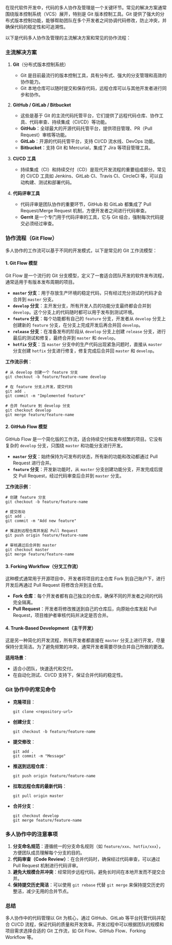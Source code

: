 在现代软件开发中，代码的多人协作及管理是一个关键环节。常见的解决方案通常围绕版本控制系统（VCS）展开，特别是 Git 版本控制工具。Git 提供了强大的分布式版本控制功能，能够帮助团队在多个开发者之间协调代码修改，防止冲突，并确保代码的稳定性和可追溯性。

以下是代码多人协作及管理的主流解决方案和常见的协作流程：

### 主流解决方案

1. **Git**（分布式版本控制系统）
   - Git 是目前最流行的版本控制工具，具有分布式、强大的分支管理和高效的协作能力。
   - Git 本地仓库可以随时提交和保存代码，远程仓库可以与其他开发者进行同步和协作。

2. **GitHub / GitLab / Bitbucket**
   - 这些是基于 Git 的主流代码托管平台，它们提供了远程代码仓库、协作工具、代码审查、持续集成（CI/CD）等功能。
   - **GitHub**：全球最大的开源代码托管平台，提供项目管理、PR（Pull Request）审核等功能。
   - **GitLab**：开源的代码托管平台，支持 CI/CD 流水线、DevOps 功能。
   - **Bitbucket**：支持 Git 和 Mercurial，集成了 Jira 等项目管理工具。

3. **CI/CD 工具**
   - 持续集成（CI）和持续交付（CD）是现代开发流程的重要组成部分。常见的 CI/CD 工具如 Jenkins、GitLab CI、Travis CI、CircleCI 等，可以自动构建、测试和部署代码。

4. **代码评审工具**
   - 代码评审是团队协作的重要环节，GitHub 和 GitLab 都集成了 Pull Request/Merge Request 机制，方便开发者之间进行代码审查。
   - **Gerrit** 是一个专门用于代码评审的工具，它与 Git 结合，强制每次代码提交必须经过审查。

### 协作流程（Git Flow）

多人协作的工作流可以基于不同的开发模式，以下是常见的 Git 工作流模型：

#### 1. **Git Flow 模型**
   Git Flow 是一个流行的 Git 分支模型，定义了一套适合团队开发的软件发布流程，通常适用于有版本发布周期的项目。

   - **`master` 分支**：用于存放生产环境的稳定代码，只有经过充分测试的代码才会合并到 `master` 分支。
   - **`develop` 分支**：主开发分支，所有开发人员的功能分支最终都会合并到 `develop`。这个分支上的代码随时都可以用于发布到测试环境。
   - **`feature` 分支**：每个功能都有自己的 `feature` 分支，开发者从 `develop` 分支上创建新的 `feature` 分支，在分支上完成开发后再合并回 `develop`。
   - **`release` 分支**：在准备发布的阶段从 `develop` 分支上创建 `release` 分支，进行最后的测试和修复，最终合并到 `master` 和 `develop`。
   - **`hotfix` 分支**：当 `master` 分支中的生产代码出现紧急问题时，直接从 `master` 分支创建 `hotfix` 分支进行修复，修复完成后合并回 `master` 和 `develop`。

   **工作流示例**：
   ```shell
   # 从 develop 创建一个 feature 分支
   git checkout -b feature/feature-name develop

   # 在 feature 分支上开发，提交代码
   git add .
   git commit -m "Implemented feature"

   # 合并 feature 到 develop 分支
   git checkout develop
   git merge feature/feature-name
   ```

#### 2. **GitHub Flow 模型**
   GitHub Flow 是一个简化版的工作流，适合持续交付和发布频繁的项目。它没有复杂的 `develop` 分支，只围绕 `master` 和功能分支进行开发。

   - **`master` 分支**：始终保持为可发布的状态，所有新的功能和改动都通过 Pull Request 进行合并。
   - **`feature` 分支**：开发新功能时，从 `master` 分支创建功能分支，开发完成后提交 Pull Request，经过代码审查后合并到 `master` 分支。

   **工作流示例**：
   ```shell
   # 创建 feature 分支
   git checkout -b feature/feature-name

   # 提交改动
   git add .
   git commit -m "Add new feature"

   # 推送到远程仓库并发起 Pull Request
   git push origin feature/feature-name

   # 审核通过后合并到 master
   git checkout master
   git merge feature/feature-name
   ```

#### 3. **Forking Workflow（分叉工作流）**
   这种模式通常用于开源项目中，开发者将项目的主仓库 Fork 到自己账户下，进行开发后再通过 Pull Request 将修改合并到主仓库。

   - **Fork 仓库**：每个开发者都有自己独立的仓库，确保不同的开发者之间的代码完全隔离。
   - **Pull Request**：开发者将修改推送到自己的仓库后，向原始仓库发起 Pull Request，项目维护者审核代码并决定是否合并。

#### 4. **Trunk-Based Development（主干开发）**
   这是另一种简化的开发流程，所有开发者都直接在 `master` 分支上进行开发，尽量保持分支简洁。为了避免频繁的冲突，通常开发者需要尽快合并自己所做的更改。

   **适用场景**：
   - 适合小团队，快速迭代和交付。
   - 在自动化测试、CI/CD 支持下，保证合并代码的稳定性。

### Git 协作中的常见命令

- **克隆项目**：
  ```shell
  git clone <repository-url>
  ```

- **创建分支**：
  ```shell
  git checkout -b feature/feature-name
  ```

- **提交修改**：
  ```shell
  git add .
  git commit -m "Message"
  ```

- **推送到远程仓库**：
  ```shell
  git push origin feature/feature-name
  ```

- **拉取远程仓库的最新代码**：
  ```shell
  git pull origin master
  ```

- **合并分支**：
  ```shell
  git checkout develop
  git merge feature/feature-name
  ```

### 多人协作中的注意事项

1. **分支命名规范**：遵循统一的分支命名规则（如 `feature/xxx`、`hotfix/xxx`），方便团队成员理解每个分支的目的。
2. **代码审查（Code Review）**：在合并代码时，确保经过代码审查，可以通过 Pull Request 机制进行代码评审。
3. **避免大规模合并冲突**：经常同步远程代码，避免长时间在本地开发而不提交合并。
4. **保持提交历史简洁**：可以使用 `git rebase` 代替 `git merge` 来保持提交历史的整洁，减少无用的合并节点。

### 总结

多人协作中的代码管理以 Git 为核心，通过 GitHub、GitLab 等平台托管代码并配合 CI/CD 流程，保证代码的质量和开发效率。开发过程中可以根据团队的规模和项目需求选择合适的 Git 工作流，如 Git Flow、GitHub Flow、Forking Workflow 等。